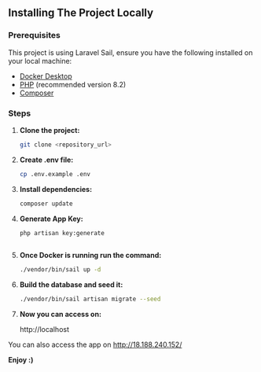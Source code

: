 ## Installing The Project Locally

### Prerequisites

This project is using Laravel Sail, ensure you have the following installed on your local machine:

- [Docker Desktop](https://www.docker.com/products/docker-desktop)
- [PHP](https://www.php.net/downloads) (recommended version 8.2)
- [Composer](https://getcomposer.org/download/)

### Steps
1. **Clone the project:**

   ```bash
   git clone <repository_url>

1. **Create .env file:**
    ```bash
    cp .env.example .env

 1. **Install dependencies:**
    ```bash
    composer update

 1. **Generate App Key:**
    ```bash
    php artisan key:generate
  
1. **Once Docker is running run the command:**

   ```bash
   ./vendor/bin/sail up -d

2. **Build the database  and seed it:**
   ```bash
   ./vendor/bin/sail artisan migrate --seed

3. **Now you can access on:**

    http://localhost

You can also access the app on http://18.188.240.152/

**Enjoy :)**